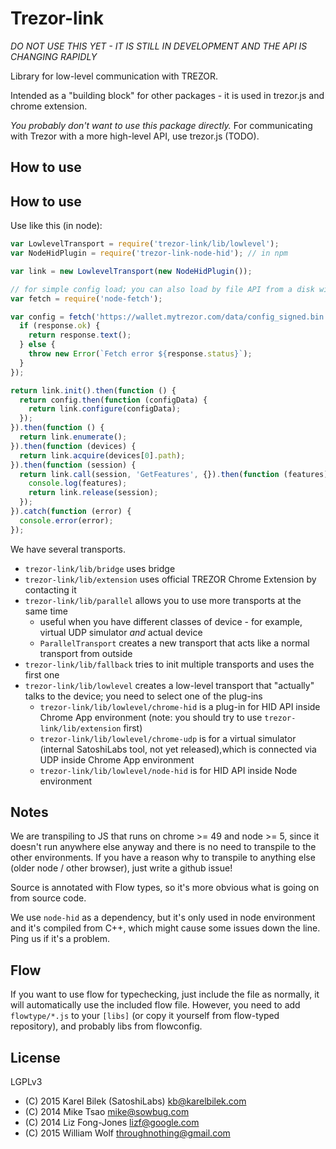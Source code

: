 Trezor-link
====

*DO NOT USE THIS YET - IT IS STILL IN DEVELOPMENT AND THE API IS CHANGING RAPIDLY*

Library for low-level communication with TREZOR.

Intended as a "building block" for other packages - it is used in trezor.js and chrome extension.

*You probably don't want to use this package directly.* For communicating with Trezor with a more high-level API, use trezor.js (TODO).

How to use
---


How to use
-----

Use like this (in node):

```javascript
var LowlevelTransport = require('trezor-link/lib/lowlevel');
var NodeHidPlugin = require('trezor-link-node-hid'); // in npm

var link = new LowlevelTransport(new NodeHidPlugin());

// for simple config load; you can also load by file API from a disk without node-fetch
var fetch = require('node-fetch');

var config = fetch('https://wallet.mytrezor.com/data/config_signed.bin').then(function (response) {
  if (response.ok) {
    return response.text();
  } else {
    throw new Error(`Fetch error ${response.status}`);
  }
});

return link.init().then(function () { 
  return config.then(function (configData) {
    return link.configure(configData);
  });
}).then(function () {
  return link.enumerate();
}).then(function (devices) {
  return link.acquire(devices[0].path);
}).then(function (session) {
  return link.call(session, 'GetFeatures', {}).then(function (features) {
    console.log(features);
    return link.release(session);
  });
}).catch(function (error) {
  console.error(error);
});

```

We have several transports.

* `trezor-link/lib/bridge` uses bridge
* `trezor-link/lib/extension` uses official TREZOR Chrome Extension by contacting it
* `trezor-link/lib/parallel` allows you to use more transports at the same time
  * useful when you have different classes of device - for example, virtual UDP simulator *and* actual device
  * `ParallelTransport` creates a new transport that acts like a normal transport from outside
* `trezor-link/lib/fallback` tries to init multiple transports and uses the first one
* `trezor-link/lib/lowlevel` creates a low-level transport that "actually" talks to the device; you need to select one of the plug-ins
  * `trezor-link/lib/lowlevel/chrome-hid` is a plug-in for HID API inside Chrome App environment (note: you should try to use `trezor-link/lib/extension` first)
  * `trezor-link/lib/lowlevel/chrome-udp` is for a virtual simulator (internal SatoshiLabs tool, not yet released),which is connected via UDP inside Chrome App environment
  * `trezor-link/lib/lowlevel/node-hid` is for HID API inside Node environment


Notes
---
We are transpiling to JS that runs on chrome >= 49 and node >= 5, since it doesn't run anywhere else anyway and there is no need to transpile to the other environments. If you have a reason why to transpile to anything else (older node / other browser), just write a github issue!

Source is annotated with Flow types, so it's more obvious what is going on from source code.

We use `node-hid` as a dependency, but it's only used in node environment and it's compiled from C++, which might cause some issues down the line. Ping us if it's a problem.

Flow
----
If you want to use flow for typechecking, just include the file as normally, it will automatically use the included flow file. However, you need to add `flowtype/*.js` to your `[libs]` (or copy it yourself from flow-typed repository), and probably libs from flowconfig.


License
----
LGPLv3

* (C) 2015 Karel Bilek (SatoshiLabs) <kb@karelbilek.com>
* (C) 2014 Mike Tsao <mike@sowbug.com>
* (C) 2014 Liz Fong-Jones <lizf@google.com>
* (C) 2015 William Wolf <throughnothing@gmail.com>

